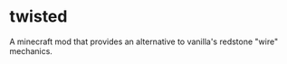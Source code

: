 twisted
=======

A minecraft mod that provides an alternative to vanilla's redstone "wire" mechanics.